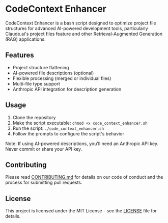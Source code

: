 # CodeContext Enhancer

CodeContext Enhancer is a bash script designed to optimize project file structures for advanced AI-powered development tools, particularly Claude.ai's project files feature and other Retrieval-Augmented Generation (RAG) applications.

## Features

- Project structure flattening
- AI-powered file descriptions (optional)
- Flexible processing (merged or individual files)
- Multi-file type support
- Anthropic API integration for description generation

## Usage

1.  Clone the repository
2.  Make the script executable: `chmod +x code_context_enhancer.sh`
3.  Run the script: `./code_context_enhancer.sh`
4.  Follow the prompts to configure the script's behavior

Note: If using AI-powered descriptions, you'll need an Anthropic API key. Never commit or share your API key.

## Contributing

Please read [CONTRIBUTING.md](CONTRIBUTING.md) for details on our code of conduct and the process for submitting pull requests.

## License

This project is licensed under the MIT License - see the [LICENSE](LICENSE) file for details.
